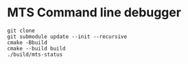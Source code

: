 # MTS Command line debugger

```
git clone
git submodule update --init --recursive
cmake -Bbuild
cmake --build build
./build/mts-status
```

